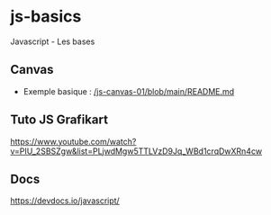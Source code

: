 # js-basics
Javascript - Les bases

## Canvas
- Exemple basique : [/js-canvas-01/blob/main/README.md](/js-canvas-01/blob/main/README.md)

## Tuto JS Grafikart
https://www.youtube.com/watch?v=PIU_2SBSZgw&list=PLjwdMgw5TTLVzD9Jq_WBd1crqDwXRn4cw

## Docs
https://devdocs.io/javascript/

